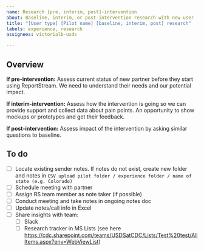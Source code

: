 ```yaml
---
name: Research [pre, interim, post]-intervention
about: Baseline, interim, or post-intervention research with new user
title: "[User type] [Pilot name] [baseline, interim, post] research"
labels: experience, research
assignees: victorialb-usds

---
```


## Overview

**If pre-intervention:** Assess current status of new partner before they start using ReportStream. We need to understand their needs and our potential impact.  

**If interim-intervention:** Assess how the intervention is going so we can provide support and collect data about pain points. An opportunity to show mockups or prototypes and get their feedback.  

**If post-intervention:** Assess impact of the intervention by asking similar questions to baseline.  

## To do

- [ ] Locate existing sender notes. If notes do not exist, create new folder and notes in `CSV upload pilot folder / experience folder / name of state (e.g. Colorado)` 
- [ ] Schedule meeting with partner
- [ ] Assign RS team member as note taker (if possible) 
- [ ] Conduct meeting and take notes in ongoing notes doc
- [ ] Update notes/call info in Excel 
- [ ] Share insights with team:
  - [ ] Slack
  - [ ] Research tracker in MS Lists (see here https://cdc.sharepoint.com/teams/USDSatCDC/Lists/Test%20test/AllItems.aspx?env=WebViewList)
